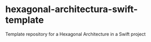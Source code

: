 # hexagonal-architectura-swift-template
Template repository for a Hexagonal Architecture in a Swift project
